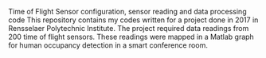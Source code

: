 Time of Flight Sensor configuration, sensor reading and data processing code 
This repository contains my codes written for a project done in 2017 in Rensselaer Polytechnic Institute. The project required data readings from 200 time of flight sensors. 
These readings were mapped in a Matlab graph for human occupancy detection in a smart conference room. 
